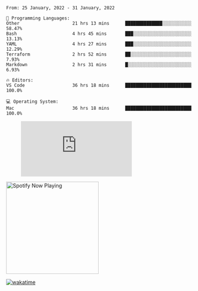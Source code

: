 <!--START_SECTION:waka-->
```text
From: 25 January, 2022 - 31 January, 2022

💬 Programming Languages: 
Other                    21 hrs 13 mins      ██████████████░░░░░░░░░░░   58.47% 
Bash                     4 hrs 45 mins       ███░░░░░░░░░░░░░░░░░░░░░░   13.13% 
YAML                     4 hrs 27 mins       ███░░░░░░░░░░░░░░░░░░░░░░   12.29% 
Terraform                2 hrs 52 mins       ██░░░░░░░░░░░░░░░░░░░░░░░   7.93% 
Markdown                 2 hrs 31 mins       █░░░░░░░░░░░░░░░░░░░░░░░░   6.93%

🔥 Editors: 
VS Code                  36 hrs 18 mins      █████████████████████████   100.0%

💻 Operating System: 
Mac                      36 hrs 18 mins      █████████████████████████   100.0%

```


<!--END_SECTION:waka-->

<figure><embed src="https://wakatime.com/share/@gregnrobinson/001c6d31-0c95-44f9-b6d7-9fd705354f62.svg"></embed></figure>

[<img src="https://spotify-playing-gregnrobinson.vercel.app/api/spotify/?background_color=transparent&border_color=transparent" alt="Spotify Now Playing" width="250" />](https://open.spotify.com/user/gregnrobinson-ca)

[![wakatime](https://wakatime.com/badge/user/37718f76-572e-4513-b2c5-41c4d93d287a.svg)](https://wakatime.com/@37718f76-572e-4513-b2c5-41c4d93d287a)



